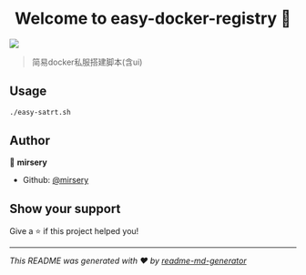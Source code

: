 <h1 align="center">Welcome to easy-docker-registry 👋</h1>
<p>
  <img src="https://img.shields.io/badge/version-0.1.0-blue.svg?cacheSeconds=2592000" />
</p>

> 简易docker私服搭建脚本(含ui)

## Usage

```sh
./easy-satrt.sh
```

## Author

👤 **mirsery**

* Github: [@mirsery](https://github.com/mirsery)

## Show your support

Give a ⭐️ if this project helped you!

***
_This README was generated with ❤️ by [readme-md-generator](https://github.com/kefranabg/readme-md-generator)_